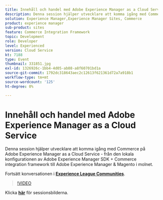 ```yaml
---
title: Innehåll och handel med Adobe Experience Manager as a Cloud Service
description: Denna session hjälper utvecklare att komma igång med Commerce på Adobe Experience Manager as a Cloud Service - från den lokala konfigurationen av Adobe Experience Manager SDK + Commerce integration framework till Adobe Experience Manager & Magento i molnet. Den här sessionen skapades som en del av Adobe Developers Live Content Event.
solution: Experience Manager,Experience Manager Sites, Commerce
product: experience manager
sub-product: sites
feature: Commerce Integration Framework
topic: Development
role: Developer
level: Experienced
version: Cloud Service
kt: 7188
type: Event
thumbnail: 331851.jpg
exl-id: 1326926c-1bb4-4d05-ab08-a8f60701bd1a
source-git-commit: 1792dc318643aec2c12613f621361d72a7a918b1
workflow-type: tm+mt
source-wordcount: '125'
ht-degree: 0%

---
```


# Innehåll och handel med Adobe Experience Manager as a Cloud Service

Denna session hjälper utvecklare att komma igång med Commerce på Adobe Experience Manager as a Cloud Service - från den lokala konfigurationen av Adobe Experience Manager SDK + Commerce integration framework till Adobe Experience Manager &amp; Magento i molnet.

Fortsätt konversationen i **[Experience League Communities](https://adobe.ly/36Yd3v6)**.

>[!VIDEO](https://video.tv.adobe.com/v/331851/?quality=12&learn=on&hidetitle=true)

Klicka **[här](/help/adobe-developers-live/assets/content-commerce.pdf)** för sessionsbilderna.
